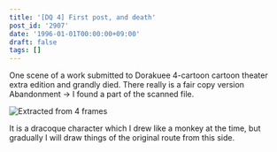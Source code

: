 ```yaml
---
title: '[DQ 4] First post, and death'
post_id: '2907'
date: '1996-01-01T00:00:00+09:00'
draft: false
tags: []
---
```


One scene of a work submitted to Dorakuee 4-cartoon cartoon theater extra edition and grandly died. There really is a fair copy version Abandonment → I found a part of the scanned file.

![Extracted from 4 frames](https://danmaq.com/wp-content/uploads/2015/05/DQ4.png)

It is a dracoque character which I drew like a monkey at the time, but gradually I will draw things of the original route from this side.